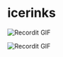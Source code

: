 # icerinks


![Recordit GIF](http://g.recordit.co/suz077M7MR.gif)


![Recordit GIF](http://g.recordit.co/cTF8VBACTN.gif)
